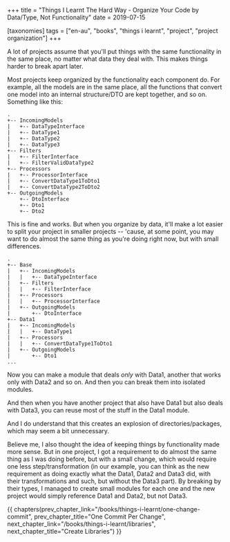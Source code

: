 +++
title = "Things I Learnt The Hard Way - Organize Your Code by Data/Type, Not Functionality"
date = 2019-07-15

[taxonomies]
tags = ["en-au", "books", "things i learnt", "project", "project organization"]
+++

A lot of projects assume that you'll put things with the same functionality in
the same place, no matter what data they deal with. This makes things harder
to break apart later.

<!-- more -->

Most projects keep organized by the functionality each component do. For
example, all the models are in the same place, all the functions that convert
one model into an internal structure/DTO are kept together, and so on.
Something like this:

```
.
+-- IncomingModels
|   +-- DataTypeInterface
|   +-- DataType1
|   +-- DataType2
|   +-- DataType3
+-- Filters
|   +-- FilterInterface
|   +-- FilterValidDataType2
+-- Processors
|   +-- ProcessorInterface
|   +-- ConvertDataType1ToDto1
|   +-- ConvertDataType2ToDto2
+-- OutgoingModels
    +-- DtoInterface
    +-- Dto1
	+-- Dto2
```

This is fine and works. But when you organize by data, it'll make a lot easier
to split your project in smaller projects -- 'cause, at some point, you may
want to do almost the same thing as you're doing right now, but with small
differences.

```
.
+-- Base
|   +-- IncomingModels
|   |   +-- DataTypeInterface
|   +-- Filters
|   |   +-- FilterInterface
|   +-- Processors
|   |   +-- ProcessorInterface
|   +-- OutgoingModels
|       +-- DtoInterface
+-- Data1
|   +-- IncomingModels
|   |   +-- DataType1
|   +-- Processors
|   |   +-- ConvertDataType1ToDto1
|   +-- OutgoingModels
|       +-- Dto1
...
```

Now you can make a module that deals _only_ with Data1, another that works
only with Data2 and so on. And then you can break them into isolated modules.

And then when you have another project that also have Data1 but also deals
with Data3, you can reuse most of the stuff in the Data1 module.

And I do understand that this creates an explosion of directories/packages,
which may seem a bit unnecessary.

Believe me, I also thought the idea of keeping things by functionality made
more sense. But in one project, I got a requirement to do almost the same
thing as I was doing before, but with a small change, which would require one
less step/transformation (in our example, you can think as the new requirement
as doing exactly what the Data1, Data2 and Data3 did, with their
transformations and such, but without the Data3 part). By breaking by their
types, I managed to create small modules for each one and the new project
would simply reference Data1 and Data2, but not Data3.

{{ chapters(prev_chapter_link="/books/things-i-learnt/one-change-commit", prev_chapter_title="One Commit Per Change", next_chapter_link="/books/things-i-learnt/libraries", next_chapter_title="Create Libraries") }}
